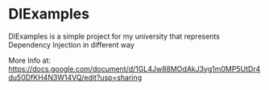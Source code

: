 # DIExamples
DIExamples is a simple project for my university that represents Dependency Injection in different way 

More Info at: https://docs.google.com/document/d/1GL4Jw88MOdAkJ3vg1m0MP5UtDr4du50DfKH4N3W14VQ/edit?usp=sharing
